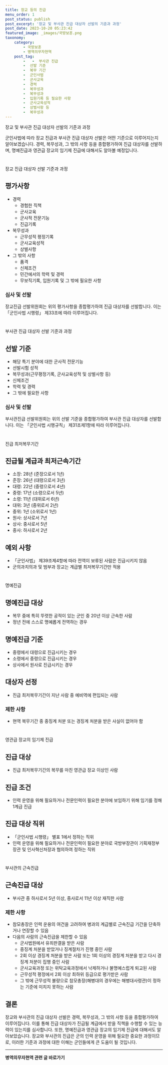 ```yaml
---
title: 장교 등의 진급 
menu_order: 1
post_status: publish
post_excerpt: '장교 및 부사관 진급 대상자 선발의 기준과 과정'
post_date: 2023-10-20 05:23:42
featured_image: _images/국방보훈.png
taxonomy:
    category:
        - 국방보훈
        - 병역의무자현역
    post_tag:
        -   -  부사관 진급
        -  선발 기준
        -  복무 기간
        -  군인사법
        -  군사교육
        -  경력
        -  복무성과
        -  복무성과
        -  입원기록 등 필요한 사항
        -  군사교육성적
        -  상벌사항 등
        -  복무성과
---
```


장교 및 부사관 진급 대상자 선발의 기준과 과정

군인사법에 따라 장교 진급과 부사관 진급 대상자 선발은 어떤 기준으로 이루어지는지 알아보겠습니다. 경력, 복무성과, 그 밖의 사항 등을 종합평가하여 진급 대상자를 선발하며, 명예진급과 영관급 장교의 임기제 진급에 대해서도 알아볼 예정입니다.

#  
장교 진급 대상자 선발 기준과 과정

## 평가사항
- 경력
  - 경험한 직책
  - 군사교육
  - 군사적 전문기능
  - 진급기록
- 복무성과
  - 근무성적 평정기록
  - 군사교육성적
  - 상벌사항
- 그 밖의 사항
  - 품격
  - 신체조건
  - 민간에서의 학력 및 경력
  - 무보직기록, 입원기록 및 그 밖에 필요한 사항

### 심사 및 선발
장교진급 선발위원회는 위의 평가사항을 종합평가하여 진급 대상자를 선발합니다. 이는 「군인사법 시행령」 제33조에 따라 이루어집니다.

#  
부사관 진급 대상자 선발 기준과 과정

## 선발 기준
- 해당 특기 분야에 대한 군사적 전문기능
- 선발시험 성적
- 복무성과(근무평정기록, 군사교육성적 및 상벌사항 등)
- 신체조건
- 학력 및 경력
- 그 밖에 필요한 사항

### 심사 및 선발
부사관진급 선발위원회는 위의 선발 기준을 종합평가하여 부사관 진급 대상자를 선발합니다. 이는 「군인사법 시행규칙」 제31조제1항에 따라 이루어집니다.

#  
진급 최저복무기간

## 진급될 계급과 최저근속기간
- 소장: 28년 (준장으로서 1년)
- 준장: 26년 (대령으로서 3년)
- 대령: 22년 (중령으로서 4년)
- 중령: 17년 (소령으로서 5년)
- 소령: 11년 (대위로서 6년)
- 대위: 3년 (중위로서 2년)
- 중위: 1년 (소위로서 1년)
- 원사: 상사로서 7년
- 상사: 중사로서 5년
- 중사: 하사로서 2년

## 예외 사항
- 「군인사법」 제39조제4항에 따라 전역이 보류된 사람은 진급시키지 않음
- 군의과치의과 및 범부과 장교는 계급별 최저복무기간만 적용

#  
명예진급

## 명예진급 대상
- 복무 중에 특히 뚜렷한 공적이 있는 군인 중 20년 이상 근속한 사람
- 정년 전에 스스로 명예롭게 전역하는 경우

## 명예진급 기준
- 중령에서 대령으로 진급시키는 경우
- 소령에서 중령으로 진급시키는 경우
- 상사에서 원사로 진급시키는 경우

## 대상자 선정
- 진급 최저복무기간이 지난 사람 중 예비역에 편입되는 사람

### 제한 사항
- 현역 복무기간 중 중징계 처분 또는 경징계 처분을 받은 사실이 없어야 함

#  
영관급 장교의 임기제 진급

## 진급 대상
- 진급 최저복무기간의 복무를 마친 영관급 장교 이상인 사람

## 진급 조건
- 인력 운영을 위해 필요하거나 전문인력이 필요한 분야에 보임하기 위해 임기를 정해 1계급 진급

## 진급 대상 직위
- 「군인사법 시행령」 별표 1에서 정하는 직위
- 인력 운영을 위해 필요하거나 전문인력이 필요한 분야로 국방부장관이 기획재정부장관 및 인사혁신처장과 협의하여 정하는 직위

#  
부사관의 근속진급

## 근속진급 대상
- 부사관 중 하사로서 5년 이상, 중사로서 11년 이상 재직한 사람

### 제한 사항
- 참모총장은 인력 운용의 여건을 고려하여 병과의 계급별로 근속진급 기간을 단축하거나 연장할 수 있음
- 다음의 사람의 근속진급을 제한할 수 있음
  - 군사법원에서 유죄판결을 받은 사람
  - 중징계 처분을 받았거나 징계절차가 진행 중인 사람
  - 2회 이상 경징계 처분을 받은 사람 또는 1회 이상의 경징계 처분을 받고 다시 경징계 처분이 집행 중인 사람
  - 군사교육과정 또는 위탁교육과정에서 낙제하거나 불명예스럽게 퇴교된 사람
  - 근무성적 평정에서 2회 이상 최하위 등급으로 평가받은 사람
  - 그 밖에 근무성적 불량으로 참모총장(해병대의 경우에는 해병대사령관)이 정하는 기준에 미치지 못하는 사람

## 결론

장교와 부사관의 진급 대상자 선발은 경력, 복무성과, 그 밖의 사항 등을 종합평가하여 이루어집니다. 이를 통해 진급 대상자가 진급될 계급에서 받을 직책을 수행할 수 있는 능력이 있는지를 심사합니다. 또한, 명예진급과 영관급 장교의 임기제 진급에 대해서도 알아보았습니다. 장교와 부사관의 진급은 군의 인력 운영을 위해 필요한 중요한 과정이므로, 이러한 기준과 과정에 대한 이해는 군인들에게 큰 도움이 될 것입니다.
<!-- wp:separator -->
<hr class="wp-block-separator has-alpha-channel-opacity"/>
<!-- /wp:separator -->

<!-- wp:group {"backgroundColor":"base","layout":{"type":"constrained"}} -->
<div class="wp-block-group has-base-background-color has-background"><!-- wp:paragraph {"align":"center","fontSize":"medium"} -->
<p class="has-text-align-center has-large-font-size"><strong>병역의무자현역 관련 글 바로가기</strong></p>
<!-- /wp:paragraph -->


<!-- wp:latest-posts
{"categories":[{"id":9912,"count":19,"description":"","link":"https://uknowlaw.com/category/%eb%b3%91%ec%97%ad%ec%9d%98%eb%ac%b4%ec%9e%90%ed%98%84%ec%97%ad/","name":"병역의무자현역","slug":"병역의무자현역","taxonomy":"category","parent":0,"meta":[],"_links":{"self":[{"href":"https://uknowlaw.com/wp-json/wp/v2/categories/9912"}],"collection":[{"href":"https://uknowlaw.com/wp-json/wp/v2/categories"}],"about":[{"href":"https://uknowlaw.com/wp-json/wp/v2/taxonomies/category"}],"wp:post_type":[{"href":"https://uknowlaw.com/wp-json/wp/v2/posts?categories=9912"}],"curies":[{"name":"wp","href":"https://api.w.org/{rel}","templated":true}]}}],"postsToShow":100,"excerptLength":28,"postLayout":"grid","columns":2,"featuredImageAlign":"left","featuredImageSizeSlug":"large","fontSize":"small"} /--></div>
<!-- /wp:group -->